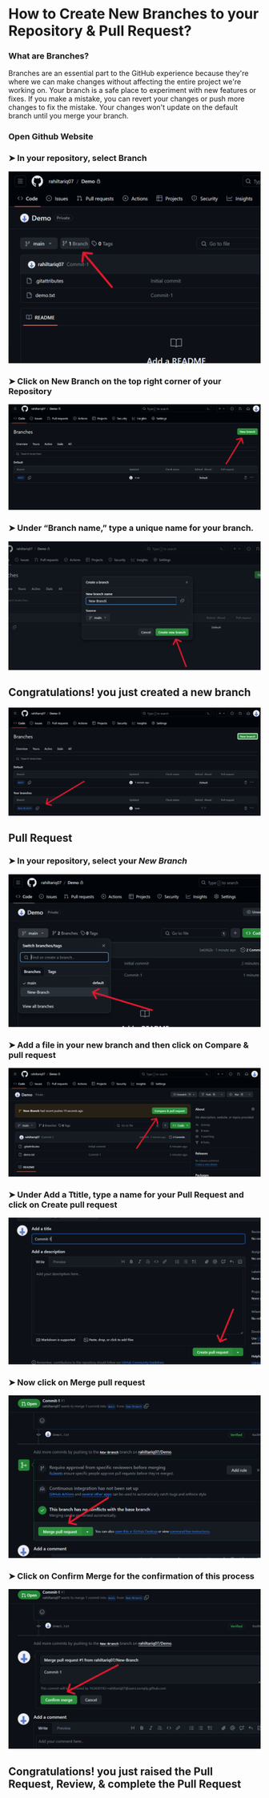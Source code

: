 # How to Create New Branches to your Repository & Pull Request?


### What are Branches?
Branches are an essential part to the GitHub experience because they're where we can make changes without affecting the entire project we're working on.
Your branch is a safe place to experiment with new features or fixes. If you make a mistake, you can revert your changes or push more changes to fix the mistake. Your changes won't update on the default branch until you merge your branch.

### Open Github Website

### ➤ In your repository, select **Branch**

![Step1](https://github.com/rahiltariq07/Demo/blob/main/Documentation/Images/3/Step1.png)

### ➤ Click on **New Branch** on the top right corner of your Repository

![Step2](https://github.com/rahiltariq07/Demo/blob/main/Documentation/Images/3/step2.png)

### ➤ Under “Branch name,” type a unique name for your branch.

![Step3](https://github.com/rahiltariq07/Demo/blob/main/Documentation/Images/3/step3.png)

## **Congratulations!** you just created a new branch

![Step4](https://github.com/rahiltariq07/Demo/blob/main/Documentation/Images/3/step4.png)

## Pull Request

### ➤ In your repository, select your *New Branch*

![Step5](https://github.com/rahiltariq07/Demo/blob/main/Documentation/Images/3/step5.png)

### ➤ Add a file in your new branch and then click on **Compare & pull request**

![Step6](https://github.com/rahiltariq07/Demo/blob/main/Documentation/Images/3/step6.png)

### ➤ Under **Add a Ttitle**, type a name for your Pull Request and click on **Create pull request**

![Step7](https://github.com/rahiltariq07/Demo/blob/main/Documentation/Images/3/step7.png)

### ➤ Now click on **Merge pull request**

![Step8](https://github.com/rahiltariq07/Demo/blob/main/Documentation/Images/3/step8.png)

### ➤ Click on **Confirm Merge** for the confirmation of this process

![Step9](https://github.com/rahiltariq07/Demo/blob/main/Documentation/Images/3/step9.png)

## **Congratulations!** you just raised the **Pull Request**, **Review**, & complete the **Pull Request**